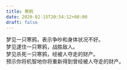 ```yaml
---
title: 寒鸦
date: 2020-02-15T20:54:12+08:00
draft: false
---
```


梦见一只寒鸦，表示争吵和身体状况不好。<br>
梦见逮住一只寒鸦，战胜敌人。<br>
梦见杀死一只寒鸦，经被人夺走的财产。<br>
预示你将机智地你将重新得到曾经被人夺走的财产。<br>
